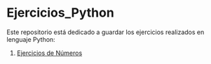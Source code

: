 # Ejercicios_Python

Este repositorio está dedicado a guardar los ejercicios realizados en lenguaje Python:

1. [Ejercicios de Números](Números/README.md)

